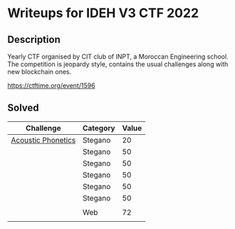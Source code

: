 # Writeups for IDEH V3 CTF 2022
 
## Description  

Yearly CTF organised by CIT club of INPT, a Moroccan Engineering school.
The competition is jeopardy style, contains the usual challenges along with new blockchain ones.

https://ctftime.org/event/1596

## Solved 

Challenge | Category | Value      
----------|:---------|:-----------
[Acoustic Phonetics](https://github.com/BaadMaro/CTF/tree/main/IDEH%20V3%202022/Steganography/Acoustic%20Phonetics) | Stegano |  20
[]() | Stegano |  50
[]() | Stegano |  50
[]() | Stegano |  50
[]() | Stegano |  50
[]() | Stegano |  50
[]() | []() | []()
[]() | Web |  72
[]() | []() | []()
